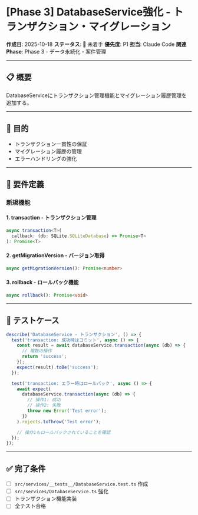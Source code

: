 # [Phase 3] DatabaseService強化 - トランザクション・マイグレーション

**作成日**: 2025-10-18
**ステータス**: 📅 未着手
**優先度**: P1
**担当**: Claude Code
**関連Phase**: Phase 3 - データ永続化・案件管理

---

## 📋 概要

DatabaseServiceにトランザクション管理機能とマイグレーション履歴管理を追加する。

---

## 🎯 目的

- トランザクション一貫性の保証
- マイグレーション履歴の管理
- エラーハンドリングの強化

---

## 📝 要件定義

### 新規機能

#### 1. transaction - トランザクション管理

```typescript
async transaction<T>(
  callback: (db: SQLite.SQLiteDatabase) => Promise<T>
): Promise<T>
```

#### 2. getMigrationVersion - バージョン取得

```typescript
async getMigrationVersion(): Promise<number>
```

#### 3. rollback - ロールバック機能

```typescript
async rollback(): Promise<void>
```

---

## 🧪 テストケース

```typescript
describe('DatabaseService - トランザクション', () => {
  test('transaction: 成功時はコミット', async () => {
    const result = await databaseService.transaction(async (db) => {
      // 複数の操作
      return 'success';
    });
    expect(result).toBe('success');
  });

  test('transaction: エラー時はロールバック', async () => {
    await expect(
      databaseService.transaction(async (db) => {
        // 操作1: 成功
        // 操作2: 失敗
        throw new Error('Test error');
      })
    ).rejects.toThrow('Test error');

    // 操作1もロールバックされていることを確認
  });
});
```

---

## ✅ 完了条件

- [ ] `src/services/__tests__/DatabaseService.test.ts` 作成
- [ ] `src/services/DatabaseService.ts` 強化
- [ ] トランザクション機能実装
- [ ] 全テスト合格
